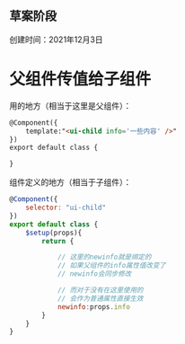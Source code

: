 
草案阶段
-------------------
创建时间：2021年12月3日

# 父组件传值给子组件

用的地方（相当于这里是父组件）：

```html
@Component({
    template:"<ui-child info='一些内容' />"
})
export default class {

}
```

组件定义的地方（相当于子组件）：

```js
@Component({
    selector: "ui-child"
})
export default class {
    $setup(props){
        return {

            // 这里的newinfo就是绑定的
            // 如果父组件的info属性值改变了
            // newinfo会同步修改

            // 而对于没有在这里使用的
            // 会作为普通属性直接生效
            newinfo:props.info
        }
    }
}
```
